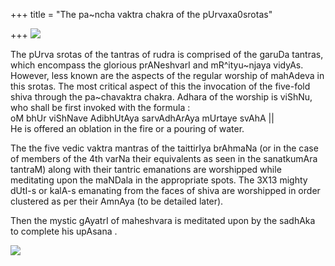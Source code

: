 +++
title = "The pa~ncha vaktra chakra of the pUrvaxa0srotas"

+++
[![](https://i2.wp.com/photos1.blogger.com/blogger/2010/410/320/shiva.0.jpg)](http://photos1.blogger.com/blogger/2010/410/1600/shiva.0.jpg)

The pUrva srotas of the tantras of rudra is comprised of the garuDa
tantras, which encompass the glorious prANeshvarI and mR^ityu\~njaya
vidyAs. However, less known are the aspects of the regular worship of
mahAdeva in this srotas. The most critical aspect of this the invocation
of the five-fold shiva through the pa\~chavaktra chakra. Adhara of the
worship is viShNu, who shall be first invoked with the formula :  
oM bhUr viShNave AdibhUtAya sarvAdhArAya mUrtaye svAhA ||  
He is offered an oblation in the fire or a pouring of water.

The the five vedic vaktra mantras of the taittirIya brAhmaNa (or in the
case of members of the 4th varNa their equivalents as seen in the
sanatkumAra tantraM) along with their tantric emanations are worshipped
while meditating upon the maNDala in the appropriate spots. The 3X13
mighty dUtI-s or kalA-s emanating from the faces of shiva are worshipped
in order clustered as per their AmnAya (to be detailed later).

Then the mystic gAyatrI of maheshvara is meditated upon by the sadhAka
to complete his upAsana .

[![](https://i1.wp.com/photos1.blogger.com/blogger/2010/410/320/shiva_gayatri.0.jpg)](http://photos1.blogger.com/blogger/2010/410/1600/shiva_gayatri.0.jpg)
